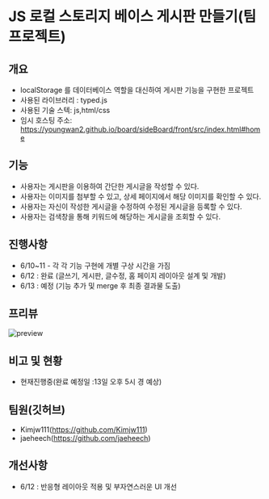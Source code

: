 # JS 로컬 스토리지 베이스 게시판 만들기(팀 프로젝트)

## 개요
- localStorage 를 데이터베이스 역할을 대신하여 게시판 기능을 구현한 프로젝트
- 사용된 라이브러리 : typed.js
- 사용된 기술 스텍: js,html/css
- 임시 호스팅 주소: https://youngwan2.github.io/board/sideBoard/front/src/index.html#home

## 기능
- 사용자는 게시판을 이용하여 간단한 게시글을 작성할 수 있다.
- 사용자는 이미지를 첨부할 수 있고, 상세 페이지에서 해당 이미지를 확인할 수 있다.
- 사용자는 자신이 작성한 게시글을 수정하여 수정된 게시글을 등록할 수 있다.
- 사용자는 검색창을 통해 키워드에 해당하는 게시글을 조회할 수 있다.

## 진행사항
- 6/10~11 - 각 각 기능 구현에 개별 구상 시간을 가짐
- 6/12 : 완료 (글쓰기, 게시판, 글수정, 홈 페이지 레이아웃 설계 및 개발)
- 6/13 : 예정 (기능 추가 및 merge 후 최종 결과물 도출)

## 프리뷰
![preview](https://github.com/youngwan2/board/assets/107159871/ef457347-0d2f-47c8-bce0-db2067807493)

## 비고 및 현황
- 현재진행중(완료 예정일 :13일 오후 5시 경 예상)

## 팀원(깃허브)
- Kimjw111(https://github.com/Kimjw111)
- jaeheech(https://github.com/jaeheech)

## 개선사항 
- 6/12 : 반응형 레이아웃 적용 및 부자연스러운 UI 개선
